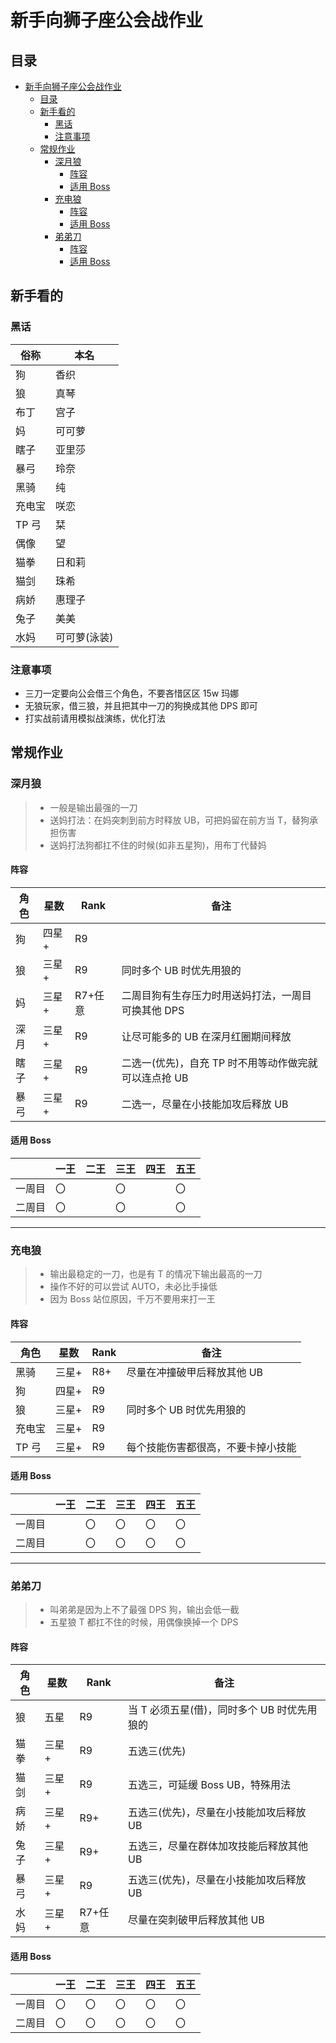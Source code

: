 # 新手向狮子座公会战作业

## 目录

- [新手向狮子座公会战作业](#新手向狮子座公会战作业)
  - [目录](#目录)
  - [新手看的](#新手看的)
    - [黑话](#黑话)
    - [注意事项](#注意事项)
  - [常规作业](#常规作业)
    - [深月狼](#深月狼)
      - [阵容](#阵容)
      - [适用 Boss](#适用-boss)
    - [充电狼](#充电狼)
      - [阵容](#阵容-1)
      - [适用 Boss](#适用-boss-1)
    - [弟弟刀](#弟弟刀)
      - [阵容](#阵容-2)
      - [适用 Boss](#适用-boss-2)

## 新手看的

### 黑话

| 俗称   | 本名         |
| ------ | ------------ |
| 狗     | 香织         |
| 狼     | 真琴         |
| 布丁   | 宫子         |
| 妈     | 可可萝       |
| 瞎子   | 亚里莎       |
| 暴弓   | 玲奈         |
| 黑骑   | 纯           |
| 充电宝 | 咲恋         |
| TP 弓  | 栞           |
| 偶像   | 望           |
| 猫拳   | 日和莉       |
| 猫剑   | 珠希         |
| 病娇   | 惠理子       |
| 兔子   | 美美         |
| 水妈   | 可可萝(泳装) |

### 注意事项

- 三刀一定要向公会借三个角色，不要吝惜区区 15w 玛娜
- 无狼玩家，借三狼，并且把其中一刀的狗换成其他 DPS 即可
- 打实战前请用模拟战演练，优化打法

## 常规作业

### 深月狼

> - 一般是输出最强的一刀
> - 送妈打法：在妈突刺到前方时释放 UB，可把妈留在前方当 T，替狗承担伤害
> - 送妈打法狗都扛不住的时候(如非五星狗)，用布丁代替妈

#### 阵容

| 角色 | 星数  | Rank    | 备注                                                  |
| ---- | ----- | ------- | ----------------------------------------------------- |
| 狗   | 四星+ | R9      |                                                       |
| 狼   | 三星+ | R9      | 同时多个 UB 时优先用狼的                              |
| 妈   | 三星+ | R7+任意 | 二周目狗有生存压力时用送妈打法，一周目可换其他 DPS    |
| 深月 | 三星+ | R9      | 让尽可能多的 UB 在深月红圈期间释放                    |
| 瞎子 | 三星+ | R9      | 二选一(优先)，自充 TP 时不用等动作做完就可以连点抢 UB |
| 暴弓 | 三星+ | R9      | 二选一，尽量在小技能加攻后释放 UB                     |

#### 适用 Boss

|        | 一王 | 二王 | 三王 | 四王 | 五王 |
| ------ | ---- | ---- | ---- | ---- | ---- |
| 一周目 | 〇   |      | 〇   |      | 〇   |
| 二周目 | 〇   |      | 〇   |      | 〇   |

---

### 充电狼

> - 输出最稳定的一刀，也是有 T 的情况下输出最高的一刀
> - 操作不好的可以尝试 AUTO，未必比手操低
> - 因为 Boss 站位原因，千万不要用来打一王

#### 阵容

| 角色   | 星数  | Rank | 备注                               |
| ------ | ----- | ---- | ---------------------------------- |
| 黑骑   | 三星+ | R8+  | 尽量在冲撞破甲后释放其他 UB        |
| 狗     | 四星+ | R9   |                                    |
| 狼     | 三星+ | R9   | 同时多个 UB 时优先用狼的           |
| 充电宝 | 三星+ | R9   |                                    |
| TP 弓  | 三星+ | R9   | 每个技能伤害都很高，不要卡掉小技能 |

#### 适用 Boss

|        | 一王 | 二王 | 三王 | 四王 | 五王 |
| ------ | ---- | ---- | ---- | ---- | ---- |
| 一周目 |      | 〇   | 〇   | 〇   | 〇   |
| 二周目 |      | 〇   | 〇   | 〇   | 〇   |

---

### 弟弟刀

> - 叫弟弟是因为上不了最强 DPS 狗，输出会低一截
> - 五星狼 T 都扛不住的时候，用偶像换掉一个 DPS

#### 阵容

| 角色 | 星数  | Rank    | 备注                                        |
| ---- | ----- | ------- | ------------------------------------------- |
| 狼   | 五星  | R9      | 当 T 必须五星(借)，同时多个 UB 时优先用狼的 |
| 猫拳 | 三星+ | R9      | 五选三(优先)                                |
| 猫剑 | 三星+ | R9      | 五选三，可延缓 Boss UB，特殊用法            |
| 病娇 | 三星+ | R9+     | 五选三(优先)，尽量在小技能加攻后释放 UB     |
| 兔子 | 三星+ | R9+     | 五选三，尽量在群体加攻技能后释放其他 UB     |
| 暴弓 | 三星+ | R9      | 五选三(优先)，尽量在小技能加攻后释放 UB     |
| 水妈 | 三星+ | R7+任意 | 尽量在突刺破甲后释放其他 UB                 |

#### 适用 Boss

|        | 一王 | 二王 | 三王 | 四王 | 五王 |
| ------ | ---- | ---- | ---- | ---- | ---- |
| 一周目 | 〇   | 〇   | 〇   | 〇   | 〇   |
| 二周目 | 〇   | 〇   | 〇   | 〇   | 〇   |
